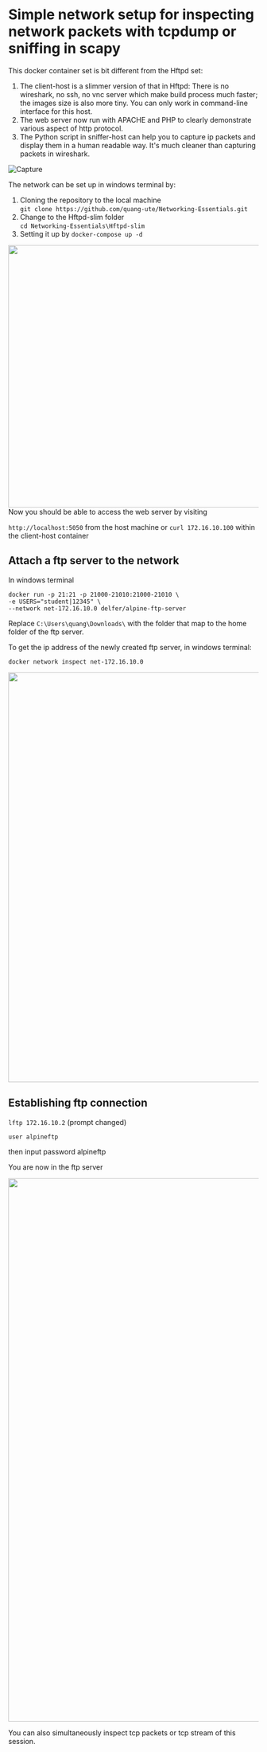 # Simple network setup for inspecting network packets with tcpdump or sniffing in scapy
This docker container set is bit different from the Hftpd set:
1. The client-host is a slimmer version of that in Hftpd: There is no wireshark, no ssh, no vnc server which make build process much faster; the images size is also more tiny. You can only work in command-line interface for this host. 
2. The web server now run with APACHE and PHP to clearly demonstrate various aspect of http protocol. 
3. The Python script in sniffer-host can help you to capture ip packets and display them in a human readable way. It's much cleaner than capturing packets in wireshark. 

![Capture](https://user-images.githubusercontent.com/57078914/198918685-16775255-67c4-4501-8bc6-b11b8506390b.PNG)

The network can be set up in windows terminal by:
1. Cloning the repository to the local machine<br>
`git clone https://github.com/quang-ute/Networking-Essentials.git`
2. Change to the Hftpd-slim folder<br>
`cd Networking-Essentials\Hftpd-slim`
3. Setting it up by `docker-compose up -d`
<img width="527" src="https://user-images.githubusercontent.com/57078914/163668481-ddf6f6a8-3de1-41ff-968a-1dacb802b887.png">
Now you should be able to access the web server by visiting 

`http://localhost:5050` from the host machine or `curl 172.16.10.100` within the client-host container <br>

## Attach a ftp server to the network
In windows terminal<br>

`docker run -p 21:21 -p 21000-21010:21000-21010 \`<br>
            `-e USERS="student|12345" \`<br>
            `--network net-172.16.10.0 delfer/alpine-ftp-server`
            
Replace `C:\Users\quang\Downloads\` with the folder that map to the home folder of the ftp server.

To get the ip address of the newly created ftp server, in windows terminal:

`docker network inspect net-172.16.10.0`
  
<img width="823" src="https://user-images.githubusercontent.com/57078914/163669891-1b389ea0-ebd1-4d90-bf44-9b211a878472.png">

## Establishing ftp connection 

`lftp 172.16.10.2` (prompt changed)

`user alpineftp`

then input password alpineftp

You are now in the ftp server

<img width="1091" src="https://user-images.githubusercontent.com/57078914/163670304-7d1b9826-5d16-4f19-b6a6-a8f28c47e617.png">

You can also simultaneously inspect tcp packets or tcp stream of this session.



